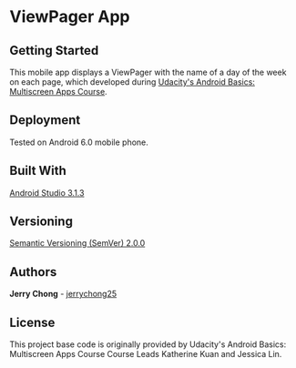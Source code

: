 # ViewPager App

## Getting Started

This mobile app displays a ViewPager with the name of a day of the week on each page, which developed during [Udacity's Android Basics: Multiscreen Apps Course](https://www.udacity.com/course/android-basics-multiscreen-apps--ud839).

## Deployment

Tested on Android 6.0 mobile phone.

## Built With

[Android Studio 3.1.3](https://developer.android.com/studio/) 

## Versioning

[Semantic Versioning (SemVer) 2.0.0](http://semver.org/)

## Authors

**Jerry Chong** - [jerrychong25](https://github.com/jerrychong25)

## License

This project base code is originally provided by Udacity's Android Basics: Multiscreen Apps Course Course Leads Katherine Kuan and Jessica Lin.

